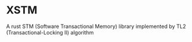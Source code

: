 # XSTM
A rust STM (Software Transactional Memory) library implemented by TL2 (Transactional-Locking II) algorithm
